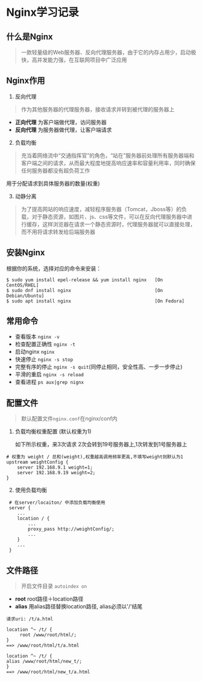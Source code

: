 # Nginx学习记录

## 什么是Nginx

> 一款轻量级的Web服务器、反向代理服务器，由于它的内存占用少，启动极快，高并发能力强，在互联网项目中广泛应用

## Nginx作用

1. 反向代理

> 作为其他服务器的代理服务器，接收请求并转到被代理的服务器上

+ **正向代理** 为客户端做代理，访问服务器
+ **反向代理** 为服务器做代理，让客户端请求

2. 负载均衡 

> 充当着网络流中“交通指挥官”的角色，“站在”服务器前处理所有服务器端和客户端之间的请求，从而最大程度地提高响应速率和容量利用率，同时确保任何服务器都没有超负荷工作

用于分配请求到具体服务器的数量(权重)

3. 动静分离

> 为了提高网站的响应速度，减轻程序服务器（Tomcat，Jboss等）的负载，对于静态资源，如图片、js、css等文件，可以在反向代理服务器中进行缓存，这样浏览器在请求一个静态资源时，代理服务器就可以直接处理，而不用将请求转发给后端服务器

## 安装Nginx

根据你的系统，选择对应的命令来安装：

```shell
$ sudo yum install epel-release && yum install nginx   [On CentOS/RHEL]
$ sudo dnf install nginx                               [On Debian/Ubuntu]
$ sudo apt install nginx                               [On Fedora]
```

## 常用命令

+ 查看版本 `nginx -v`
+ 检查配置正确性 `nginx -t`
+ 启动nginx `nginx`
+ 快速停止 `nginx -s stop`
+ 完整有序的停止 `nginx -s quit`(同停止相同，安全性高、一步一步停止)
+ 平滑的重启 `nginx -s reload`
+ 查看进程 `ps aux|grep nignx`

## 配置文件

> 默认配置文件`nginx.conf`在nginx/conf内

1. 负载均衡权重配置 (默认权重为1)

   如下所示权重，来3次请求 2次会转到19号服务器上,1次转发到1号服务器上

```shell
# 权重为 weight / 总和(weight),权重越高调用频率更高,不填写weight则默认为1
upstream weightConfig {
	server 192.168.9.1 weight=1;
	server 192.168.9.19 weight=2;
}
```

2. 使用负载均衡

```shell
 # 在server/locaiton/ 中添加负载均衡使用
 server {
 	...
 	location / {
 		...
 		proxy_pass http://weightConfig/;
 		...
 	}
 	...
 }
```

## 文件路径

> 开启文件目录 `autoindex on`

+ **root** root路径＋location路径
+ **alias** 用alias路径替换location路径, alias必须以'/'结尾

```shell
请求uri: /t/a.html

location ^~ /t/ {
     root /www/root/html/;
}
==> /www/root/html/t/a.html

location ^~ /t/ {
alias /www/root/html/new_t/;
}
==> /www/root/html/new_t/a.html
```


